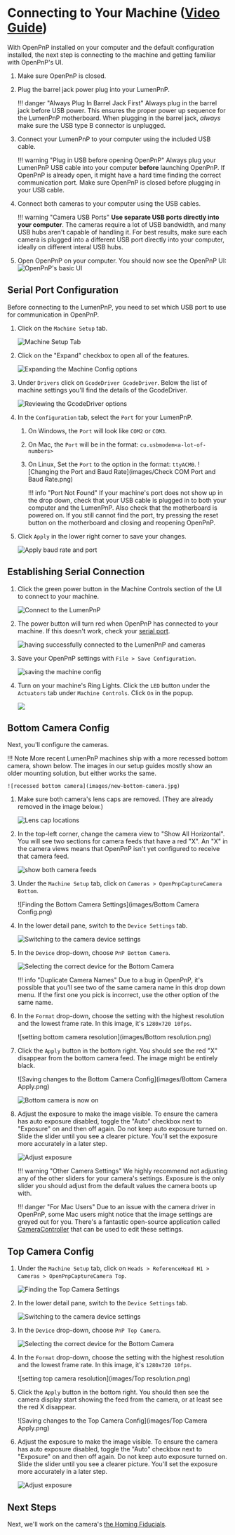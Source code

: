 # Connecting to Your Machine ([Video Guide](https://youtu.be/h3mtEQfGMlM?si=EwPYDBEEKK8miH29&t=31))

With OpenPnP installed on your computer and the default configuration installed, the next step is connecting to the machine and getting familiar with OpenPnP's UI.

1. Make sure OpenPnP is closed.
2. Plug the barrel jack power plug into your LumenPnP.

    !!! danger "Always Plug In Barrel Jack First"
         Always plug in the barrel jack before USB power. This ensures the proper power up sequence for the LumenPnP motherboard. When plugging in the barrel jack, *always* make sure the USB type B connector is unplugged.

3. Connect your LumenPnP to your computer using the included USB cable.

    !!! warning "Plug in USB before opening OpenPnP"
        Always plug your LumenPnP USB cable into your computer **before** launching OpenPnP. If OpenPnP is already open, it might have a hard time finding the correct communication port. Make sure OpenPnP is closed before plugging in your USB cable.

4. Connect both cameras to your computer using the USB cables.

    !!! warning "Camera USB Ports"
        **Use separate USB ports directly into your computer**. The cameras require a lot of USB bandwidth, and many USB hubs aren't capable of handling it. For best results, make sure each camera is plugged into a different USB port directly into your computer, ideally on different interal USB hubs.

5. Open OpenPnP on your computer. You should now see the OpenPnP UI:
  ![OpenPnP's basic UI](images/openpnp-ui.png)

## Serial Port Configuration

Before connecting to the LumenPnP, you need to set which USB port to use for communication in OpenPnP.

1. Click on the `Machine Setup` tab.
  
    ![Machine Setup Tab](images/Machine-Setup-Tab.png)

2. Click on the "Expand" checkbox to open all of the features.
  
    ![Expanding the Machine Config options](images/Expand-Checkbox.png)

3. Under `Drivers` click on `GcodeDriver GcodeDriver`. Below the list of machine settings you'll find the details of the GcodeDriver.
  
    ![Reviewing the GcodeDriver options](images/SelectGcodeDriver.png)
  
1. In the `Configuration` tab, select the `Port` for your LumenPnP.
    1. On Windows, the `Port` will look like `COM2` or `COM3`.
    2. On Mac, the `Port` will be in the format: `cu.usbmodem<a-lot-of-numbers>`
    3. On Linux, Set the `Port` to the option in the format: `ttyACM0`.
    ![Changing the Port and Baud Rate](images/Check COM Port and Baud Rate.png)

        !!! info "Port Not Found"
            If your machine's port does not show up in the drop down, check that your USB cable is plugged in to both your computer and the LumenPnP. Also check that the motherboard is powered on. If you still cannot find the port, try pressing the reset button on the motherboard and closing and reopening OpenPnP.

2. Click `Apply` in the lower right corner to save your changes.
   
    ![Apply baud rate and port](images/apply-machine-config.png)

## Establishing Serial Connection

1. Click the green power button in the Machine Controls section of the UI to connect to your machine.

    ![Connect to the LumenPnP](images/connect-to-machine-power-button.png)

1. The power button will turn red when OpenPnP has connected to your machine. If this doesn't work, check your [serial port](#serial-port-configuration).

    ![having successfully connected to the LumenPnP and cameras](images/connected-to-machine.png)

1. Save your OpenPnP settings with `File > Save Configuration`.

    ![saving the machine config](images/save-configuration.png)

1. Turn on your machine's Ring Lights. Click the `LED` button under the `Actuators` tab under `Machine Controls`. Click `On` in the popup.

    ![](images/turn-on-led.png)

<!-- 
!!! success "v3.1+ Speed Increase"

    If your machine is v3.1 or higher, your machine can move much faster than the default configuration because of the addition of linear rails, and use less current for the L and R motors with the addition of pneumatic rotation couplings.

      1. In the `Gcode` tab under your `GcodeDriver`, select `Default` in the `Head Mountable` dropdown, and `CONNECT_COMMAND` in the `Setting` dropdown. **Overwrite** the existing text in this field with the new settings below. Be sure to hit `Apply` to confirm your changes.

        ```
        G21 ; Set Millimeters Mode
        G90 ; Set absolute positioning mode
        M82 ; Set absolute mode for extruder
        M204 T5000 ; Set max travel acceleration
        M201 Y1500 ; Set max Y acceleration
        M201 X2000 ; Set max X acceleration
        M203 X1000 Y1000 ; Set max feedrate in mm/min
        M906 Y1000 ; Set Y motor current
        M906 X800 ; Set X motor current
        M906 A200 ; Set L motor current
        M906 B200 ; Set R motor current
        M569 S0 X Y ; Switches to SpreadCycle
        ```

        Your settings should look similar like the image below:
       
        ![](images/31settings.png)

      2. Next, under the `Setting` dropdown, choose the `HOME_COMMAND` option. **Overwrite** the existing text in this field with the new settings below. Be sure to hit `Apply` to confirm your changes.

        ```
        M569 S1 X Y ; Switches to StealthChop
        M201 Y1500 ; Set Max Y Acceleration
        M201 X2000 ; Set Max X Acceleration
        M906 Y400 ; Set Y motor current
        M906 X200 ; Set X motor current
        M914 X50 Y30 ; Set Homing Sensitivity
        G28 ; Home all axis
        M569 S0 X Y ; Switches back to SpreadCycle
        M201 Y2500 ; Set Max Y Acceleration
        M201 X3000 ; Set Max X Acceleration
        M906 Y1000 ; Set Y motor current
        M906 X800 ; Set X motor current
        ```

      3. To tell OpenPnP to take advantage of this speed increase, you can update the `Max Feed Rate` field in the `Driver Settings` tab. Enter `35000` into this field.

      4. If you need to tweak your sensorless homing settings, make sure to adjust the values in the line starting with `M914` under `HOME_COMMAND`, *not* under `CONNECT_COMMAND`. -->

## Bottom Camera Config

Next, you'll configure the cameras.

!!! Note
    More recent LumenPnP machines ship with a more recessed bottom camera, shown below. The images in our setup guides mostly show an older mounting solution, but either works the same.

    ![recessed bottom camera](images/new-bottom-camera.jpg)

1. Make sure both camera's lens caps are removed. (They are already removed in the image below.)
  
    ![Lens cap locations](../5-mm-per-pixel/images/remove-lens-caps.jpg)

1. In the top-left corner, change the camera view to "Show All Horizontal". You will see two sections for camera feeds that have a red "X". An "X" in the camera views means that OpenPnP isn't yet configured to receive that camera feed.

    ![show both camera feeds](images/switch-camera-display.png)

1. Under the `Machine Setup` tab, click on `Cameras > OpenPnpCaptureCamera Bottom`.
  
    ![Finding the Bottom Camera Settings](images/Bottom Camera Config.png)

1. In the lower detail pane, switch to the `Device Settings` tab.
  
    ![Switching to the camera device settings](images/Bottom-camera-device-settings.png)

1. In the `Device` drop-down, choose `PnP Bottom Camera`.
  
    ![Selecting the correct device for the Bottom Camera](images/Bottom-camera-select-device.png)

    !!! info "Duplicate Camera Names"
        Due to a bug in OpenPnP, it's possible that you'll see two of the same camera name in this drop down menu. If the first one you pick is incorrect, use the other option of the same name.

2. In the `Format` drop-down, choose the setting with the highest resolution and the lowest frame rate. In this image, it's `1280x720 10fps`.
  
    ![setting bottom camera resolution](images/Bottom resolution.png)

3. Click the `Apply` button in the bottom right. You should see the red "X" disappear from the bottom camera feed. The image might be entirely black.
  
    ![Saving changes to the Bottom Camera Config](images/Bottom Camera Apply.png)

    ![Bottom camera is now on](images/Bottom-camera-on.png)

4. Adjust the exposure to make the image visible. To ensure the camera has auto exposure disabled, toggle the "Auto" checkbox next to "Exposure" on and then off again. Do not keep auto exposure turned on. Slide the slider until you see a clearer picture. You'll set the exposure more accurately in a later step.

    ![Adjust exposure](images/adjust-exposure.png)

    !!! warning "Other Camera Settings"
        We highly recommend not adjusting any of the other sliders for your camera's settings. Exposure is the only slider you should adjust from the default values the camera boots up with.

    !!! danger "For Mac Users"
        Due to an issue with the camera driver in OpenPnP, some Mac users might notice that the image settings are greyed out for you. There's a fantastic open-source application called [CameraController](https://github.com/Itaybre/CameraController) that can be used to edit these settings.

## Top Camera Config

1. Under the `Machine Setup` tab, click on `Heads > ReferenceHead H1 > Cameras > OpenPnpCaptureCamera Top`.
  
    ![Finding the Top Camera Settings](images/Top-camera-settings.png)

4. In the lower detail pane, switch to the `Device Settings` tab.
  
    ![Switching to the camera device settings](images/Top-camera-device-settings.png)

5. In the `Device` drop-down, choose `PnP Top Camera`.
  
    ![Selecting the correct device for the Bottom Camera](images/Top-camera-select-device.png)

1. In the `Format` drop-down, choose the setting with the highest resolution and the lowest frame rate. In this image, it's `1280x720 10fps`.
  
    ![setting top camera resolution](images/Top resolution.png)

1. Click the `Apply` button in the bottom right. You should then see the camera display start showing the feed from the camera, or at least see the red X disappear.
  
    ![Saving changes to the Top Camera Config](images/Top Camera Apply.png)

1. Adjust the exposure to make the image visible. To ensure the camera has auto exposure disabled, toggle the "Auto" checkbox next to "Exposure" on and then off again. Do not keep auto exposure turned on. Slide the slider until you see a clearer picture. You'll set the exposure more accurately in a later step.
  
    ![Adjust exposure](images/adjust-exposure-2.png)

## Next Steps

Next, we'll work on the camera's [the Homing Fiducials](../4-homing-fiducial/index.md).
